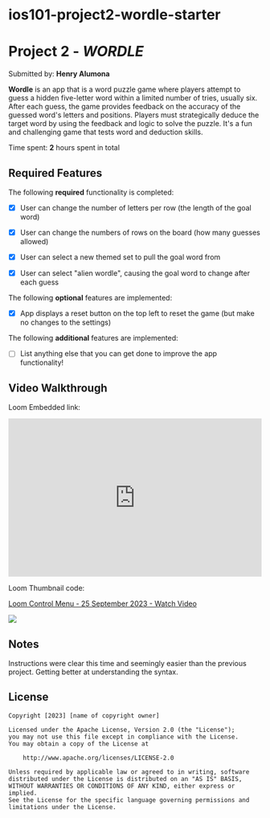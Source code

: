 # ios101-project2-wordle-starter
# Project 2 - *WORDLE*

Submitted by: **Henry Alumona**

**Wordle** is an app that is a word puzzle game where players attempt to guess a hidden five-letter word within a limited number of tries, usually six. After each guess, the game provides feedback on the accuracy of the guessed word's letters and positions. Players must strategically deduce the target word by using the feedback and logic to solve the puzzle. It's a fun and challenging game that tests word and deduction skills.

Time spent: **2** hours spent in total

## Required Features

The following **required** functionality is completed:

- [x] User can change the number of letters per row (the length of the goal word)
- [x] User can change the numbers of rows on the board (how many guesses allowed)
- [x] User can select a new themed set to pull the goal word from
- [x] User can select "alien wordle", causing the goal word to change after each guess


The following **optional** features are implemented:

- [x] App displays a reset button on the top left to reset the game (but make no changes to the settings)

The following **additional** features are implemented:

- [ ] List anything else that you can get done to improve the app functionality!

## Video Walkthrough

Loom Embedded link:

<div style="position: relative; padding-bottom: 62.5%; height: 0;"><iframe src="https://www.loom.com/embed/1f109088fb7846f585a33abc596a481c?sid=eb7b263b-9f5a-4cc7-989d-8e68c6f8db45" frameborder="0" webkitallowfullscreen mozallowfullscreen allowfullscreen style="position: absolute; top: 0; left: 0; width: 100%; height: 100%;"></iframe></div>

Loom Thumbnail code:

<div>
    <a href="https://www.loom.com/share/1f109088fb7846f585a33abc596a481c">
      <p>Loom Control Menu - 25 September 2023 - Watch Video</p>
    </a>
    <a href="https://www.loom.com/share/1f109088fb7846f585a33abc596a481c">
      <img style="max-width:300px;" src="https://cdn.loom.com/sessions/thumbnails/1f109088fb7846f585a33abc596a481c-with-play.gif">
    </a>
  </div>

## Notes

Instructions were clear this time and seemingly easier than the previous project. Getting better at understanding the syntax.

## License

    Copyright [2023] [name of copyright owner]

    Licensed under the Apache License, Version 2.0 (the "License");
    you may not use this file except in compliance with the License.
    You may obtain a copy of the License at

        http://www.apache.org/licenses/LICENSE-2.0

    Unless required by applicable law or agreed to in writing, software
    distributed under the License is distributed on an "AS IS" BASIS,
    WITHOUT WARRANTIES OR CONDITIONS OF ANY KIND, either express or implied.
    See the License for the specific language governing permissions and
    limitations under the License.
